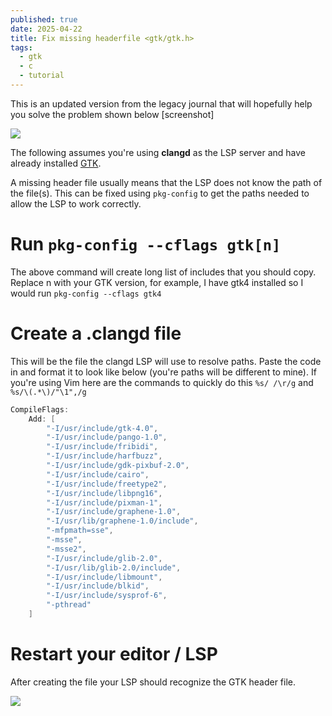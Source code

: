 ```yaml
---
published: true
date: 2025-04-22
title: Fix missing headerfile <gtk/gtk.h>
tags:
  - gtk
  - c
  - tutorial
---
```

This is an updated version from the legacy journal that will hopefully help you solve the problem shown below \[screenshot\]

![](https://neosahadeo.github.io/journal/images/articles/2025-04-22_11-24.png)

The following assumes you're using **clangd** as the LSP server and have already installed [GTK](https://docs.gtk.org/gtk4/getting_started.html).

A missing header file usually means that the LSP does not know the path of the file(s). This can be fixed using `pkg-config` to get the paths needed to allow the LSP to work correctly.

# Run `pkg-config --cflags gtk[n]`

The above command will create long list of includes that you should copy. Replace n with your GTK version, for example, I have gtk4 installed so I would run `pkg-config --cflags gtk4`

# Create a .clangd file

This will be the file the clangd LSP will use to resolve paths. Paste the code in and format it to look like below (you're paths will be different to mine). If you're using Vim here are the commands to quickly do this `%s/ /\r/g` and `%s/\(.*\)/"\1",/g`

```c
CompileFlags:
	Add: [
		"-I/usr/include/gtk-4.0",
		"-I/usr/include/pango-1.0",
		"-I/usr/include/fribidi",
		"-I/usr/include/harfbuzz",
		"-I/usr/include/gdk-pixbuf-2.0",
		"-I/usr/include/cairo",
		"-I/usr/include/freetype2",
		"-I/usr/include/libpng16",
		"-I/usr/include/pixman-1",
		"-I/usr/include/graphene-1.0",
		"-I/usr/lib/graphene-1.0/include",
		"-mfpmath=sse",
		"-msse",
		"-msse2",
		"-I/usr/include/glib-2.0",
		"-I/usr/lib/glib-2.0/include",
		"-I/usr/include/libmount",
		"-I/usr/include/blkid",
		"-I/usr/include/sysprof-6",
		"-pthread"
	]
```

# Restart your editor / LSP

After creating the file your LSP should recognize the GTK header file.

![](https://neosahadeo.github.io/journal/images/articles/2025-04-22_11-40.png)
